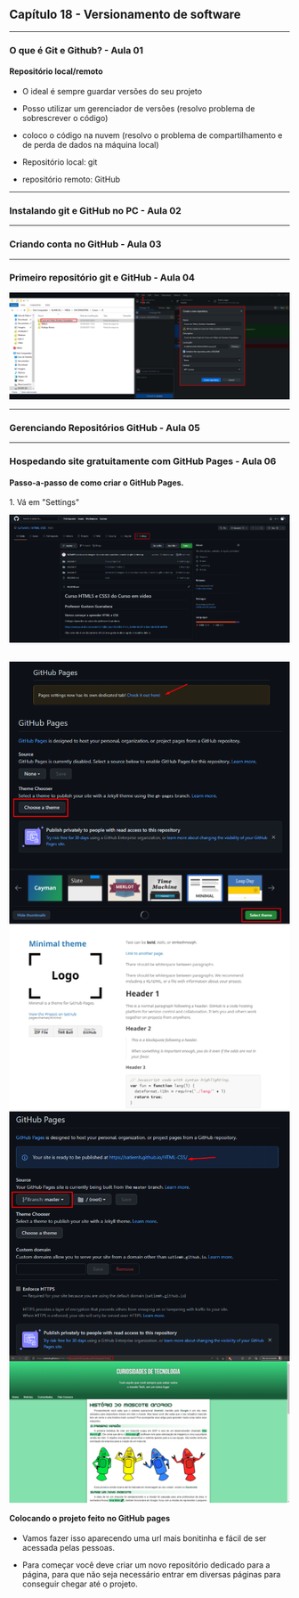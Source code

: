 ## Capítulo 18 - Versionamento de software
------------------------------------------------
### O que é Git e Github? - Aula 01
#### Repositório local/remoto
- O ideal é sempre guardar versões do seu projeto
- Posso utilizar um gerenciador de versões (resolvo problema de sobrescrever o código)
- coloco o código na nuvem (resolvo o problema de compartilhamento e de perda de dados na máquina local)

- Repositório local: git
- repositório remoto: GitHub

------------------------------------------------
### Instalando git e GitHub no PC - Aula 02

------------------------------------------------
### Criando conta no GitHub - Aula 03

------------------------------------------------
### Primeiro repositório git e GitHub - Aula 04

<div align="center">
  <img src="imagens/criando-repositorio.png" alt="criando repositório">
</div>

------------------------------------------------
### Gerenciando Repositórios GitHub - Aula 05

------------------------------------------------
### Hospedando site gratuitamente com GitHub Pages - Aula 06

#### Passo-a-passo de como criar o GitHub Pages.

<div>
  <p>1. Vá em "Settings"</p>
  <img src="imagens/passo-1.png" alt="settings" align="center">
  </br></br></br>
  <img src="imagens/passo-2.png" alt="github pages" align="center">
  <img src="imagens/passo-3.png" alt="github pages page" align="center">
  <img src="imagens/passo-4.png" alt="choose theme" align="center">
  <img src="imagens/passo-5.png" alt="change to master" align="center">
  <img src="imagens/passo-6.png" alt="exemple of github page" align="center">
</div>

#### Colocando o projeto feito no GitHub pages
- Vamos fazer isso aparecendo uma url mais bonitinha e fácil de ser acessada pelas pessoas.

- Para começar você deve criar um novo repositório dedicado para a página, para que não seja necessário entrar em diversas páginas para conseguir chegar até o projeto.

